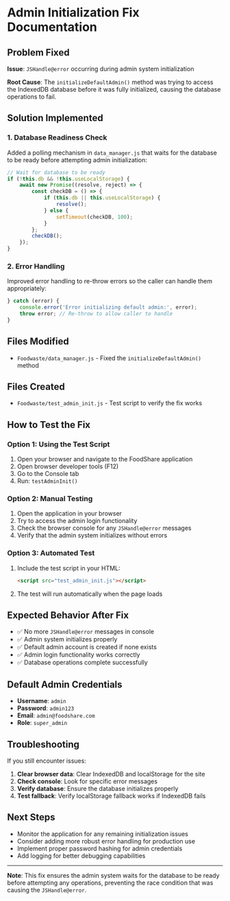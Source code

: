 # Admin Initialization Fix Documentation

## Problem Fixed
**Issue**: `JSHandle@error` occurring during admin system initialization

**Root Cause**: The `initializeDefaultAdmin()` method was trying to access the IndexedDB database before it was fully initialized, causing the database operations to fail.

## Solution Implemented

### 1. Database Readiness Check
Added a polling mechanism in `data_manager.js` that waits for the database to be ready before attempting admin initialization:

```javascript
// Wait for database to be ready
if (!this.db && !this.useLocalStorage) {
    await new Promise((resolve, reject) => {
        const checkDB = () => {
            if (this.db || this.useLocalStorage) {
                resolve();
            } else {
                setTimeout(checkDB, 100);
            }
        };
        checkDB();
    });
}
```

### 2. Error Handling
Improved error handling to re-throw errors so the caller can handle them appropriately:

```javascript
} catch (error) {
    console.error('Error initializing default admin:', error);
    throw error; // Re-throw to allow caller to handle
}
```

## Files Modified
- `Foodwaste/data_manager.js` - Fixed the `initializeDefaultAdmin()` method

## Files Created
- `Foodwaste/test_admin_init.js` - Test script to verify the fix works

## How to Test the Fix

### Option 1: Using the Test Script
1. Open your browser and navigate to the FoodShare application
2. Open browser developer tools (F12)
3. Go to the Console tab
4. Run: `testAdminInit()`

### Option 2: Manual Testing
1. Open the application in your browser
2. Try to access the admin login functionality
3. Check the browser console for any `JSHandle@error` messages
4. Verify that the admin system initializes without errors

### Option 3: Automated Test
1. Include the test script in your HTML:
   ```html
   <script src="test_admin_init.js"></script>
   ```
2. The test will run automatically when the page loads

## Expected Behavior After Fix
- ✅ No more `JSHandle@error` messages in console
- ✅ Admin system initializes properly
- ✅ Default admin account is created if none exists
- ✅ Admin login functionality works correctly
- ✅ Database operations complete successfully

## Default Admin Credentials
- **Username**: `admin`
- **Password**: `admin123`
- **Email**: `admin@foodshare.com`
- **Role**: `super_admin`

## Troubleshooting
If you still encounter issues:

1. **Clear browser data**: Clear IndexedDB and localStorage for the site
2. **Check console**: Look for specific error messages
3. **Verify database**: Ensure the database initializes properly
4. **Test fallback**: Verify localStorage fallback works if IndexedDB fails

## Next Steps
- Monitor the application for any remaining initialization issues
- Consider adding more robust error handling for production use
- Implement proper password hashing for admin credentials
- Add logging for better debugging capabilities

---

**Note**: This fix ensures the admin system waits for the database to be ready before attempting any operations, preventing the race condition that was causing the `JSHandle@error`.
